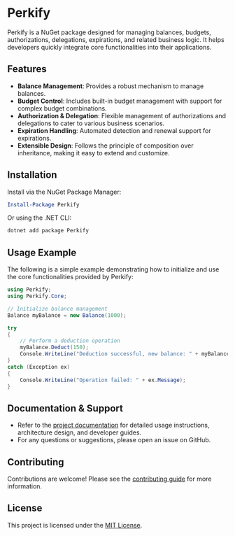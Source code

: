 # Perkify

Perkify is a NuGet package designed for managing balances, budgets, authorizations, delegations, expirations, and related business logic. It helps developers quickly integrate core functionalities into their applications.

## Features

- **Balance Management**: Provides a robust mechanism to manage balances.
- **Budget Control**: Includes built-in budget management with support for complex budget combinations.
- **Authorization & Delegation**: Flexible management of authorizations and delegations to cater to various business scenarios.
- **Expiration Handling**: Automated detection and renewal support for expirations.
- **Extensible Design**: Follows the principle of composition over inheritance, making it easy to extend and customize.

## Installation

Install via the NuGet Package Manager:

```powershell
Install-Package Perkify
```

Or using the .NET CLI:

```bash
dotnet add package Perkify
```

## Usage Example

The following is a simple example demonstrating how to initialize and use the core functionalities provided by Perkify:

```csharp
using Perkify;
using Perkify.Core;

// Initialize balance management
Balance myBalance = new Balance(1000);

try
{
    // Perform a deduction operation
    myBalance.Deduct(150);
    Console.WriteLine("Deduction successful, new balance: " + myBalance.CurrentBalance);
}
catch (Exception ex)
{
    Console.WriteLine("Operation failed: " + ex.Message);
}
```

## Documentation & Support

- Refer to the [project documentation](../doc) for detailed usage instructions, architecture design, and developer guides.
- For any questions or suggestions, please open an issue on GitHub.

## Contributing

Contributions are welcome! Please see the [contributing guide](CONTRIBUTING.md) for more information.

## License

This project is licensed under the [MIT License](LICENSE.md).
